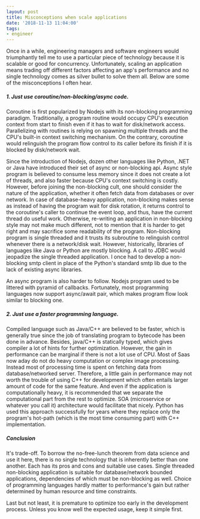 ```yaml
---
layout: post
title: Misconceptions when scale applications
date: '2018-11-13 11:04:00'
tags:
- engineer
---
```


Once in a while, engineering managers and software engineers would triumphantly tell me to use a particular piece of technology because it is scalable or good for concurrency. Unfortunately, scaling an application means trading off different factors affecting an app's performance and no single technology comes as silver bullet to solve them all. Below are some of the misconceptions I often hear.

##### 1. Just use coroutine/non-blocking/async code.

Coroutine is first popularized by Nodejs with its non-blocking programming paradigm. Traditionally, a program routine would occupy CPU's execution context from start to finish even if it has to wait for disk/network access. Parallelizing with routines is relying on spawning multiple threads and the CPU's built-in context switching mechanism. On the contrary, coroutine would relinguish the program flow control to its caller before its finish if it is blocked by disk/network wait.

Since the introduction of Nodejs, dozen other languages like Python, .NET or Java have introduced their set of async or non-blocking api. Async style program is believed to consume less memory since it does not create a lot of threads, and also faster because CPU's context switching is costly. However, before joining the non-blocking cult, one should consider the nature of the application, whether it often fetch data from databases or over network. In case of database-heavy application, non-blocking makes sense as instead of having the program wait for disk rotation, it returns control to the coroutine's caller to continue the event loop, and thus, have the current thread do useful work. Otherwise, re-writing an application in non-blocking style may not make much different, not to mention that it is harder to get right and may sacrifice some readability of the program. Non-blocking program is single threaded and it trusts its subroutine to relinguish control whenever there is a network/disk wait. However, historically, libraries of languages like Java or Python are mostly blocking. A call to JDBC would jeopadize the single threaded application. I once had to develop a non-blocking smtp client in place of the Python's standard smtp lib due to the lack of existing async libraries. 

An async program is also harder to follow. Nodejs program used to be littered with pyramid of callbacks. Fortunately, most programming languages now support async/await pair, which makes program flow look similar to blocking one. 

##### 2. Just use a faster programming language.

Compiled language such as Java/C++ are believed to be faster, which is generally true since the job of translating program to bytecode has been done in advance. Besides, java/C++ is statically typed, which gives compiler a lot of hints for further optimization. However, the gain in performance can be marginal if there is not a lot use of CPU. Most of Saas now aday do not do heavy computation or complex image processing. Instead most of processing time is spent on fetching data from database/networked server. Therefore, a little gain in performance may not worth the trouble of using C++ for development which often entails larger amount of code for the same feature. And even if the application is computationally heavy, it is recommended that we separate the computational part from the rest to optimize. SOA (microservice or whatever you call it) architecture would facilitate that nicely. Python has used this approach successfully for years where they replace only the program's hot-path (which is the most time consuming part) with C++ implementation. 

##### Conclusion

It's trade-off. To borrow the no-free-lunch theorem from data science and use it here, there is no single technology that is inherently better than one another. Each has its pros and cons and suitable use cases. Single threaded non-blocking application is suitable for database/network bounded applications, dependencies of which must be non-blocking as well. Choice of programming languages hardly matter to performance's gain but rather determined by human resource and time constraints. 

Last but not least, it is premature to optimize too early in the development process. Unless you know well the expected usage, keep it simple first.

